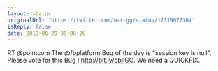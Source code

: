 ```yaml
---
layout: status
originalUrl: 'https://twitter.com/marcgg/status/17319077364'
isReply: false
date: 2010-06-29 09:00:26
---
```


RT @pointcom The @fbplatform Bug of the day is "session key is null". Please vote for this Bug ! http://bit.ly/cbIlGO. We need a QUICKFIX.
